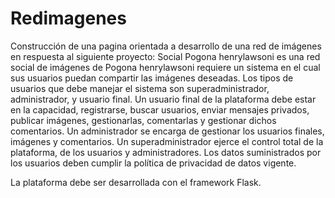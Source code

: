 # Redimagenes
Construcción de una pagina orientada a desarrollo de una  red de imágenes en respuesta al siguiente proyecto:
Social Pogona henrylawsoni es una red social de imágenes de Pogona henrylawsoni requiere un sistema en el cual sus usuarios puedan compartir las imágenes deseadas.
Los tipos de usuarios que debe manejar el sistema son superadministrador, administrador, y usuario final.
Un usuario final de la plataforma debe estar en la capacidad, registrarse, buscar usuarios, enviar mensajes privados, publicar imágenes, gestionarlas, comentarlas y gestionar dichos comentarios.
Un administrador se encarga de gestionar los usuarios finales, imágenes y comentarios.
Un superadministrador ejerce el control total de la plataforma, de los usuarios y administradores.
Los datos suministrados por los usuarios deben cumplir la política de privacidad de datos vigente.

La plataforma debe ser desarrollada con el framework Flask.

